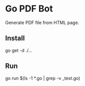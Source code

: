 # Go PDF Bot
Generate PDF file from HTML page.

## Install

go get -d ./...

## Run

go run $(ls -1 *.go | grep -v _test.go)

## 
